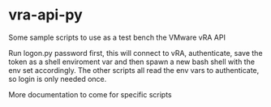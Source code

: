 # vra-api-py
Some sample scripts to use as a test bench the VMware vRA API

Run logon.py <host> <username> <tenant> password first, this will connect to vRA, authenticate, save the token as a shell enviroment var and 
then spawn a new bash shell with the env set accordingly. The other scripts all read the env vars to authenticate, so login is only needed once.

More documentation to come for specific scripts
